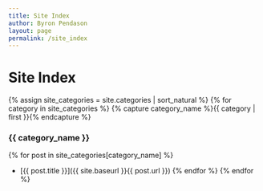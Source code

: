 ```yaml
---
title: Site Index
author: Byron Pendason
layout: page
permalink: /site_index
---
```


# Site Index
{% assign site_categories = site.categories | sort_natural %}
{% for category in site_categories %}
{% capture category_name %}{{ category | first }}{% endcapture %}

### {{ category_name }}
{% for post in site_categories[category_name] %}
- [{{ post.title }}]({{ site.baseurl }}{{ post.url }})
{% endfor %}
{% endfor %}
